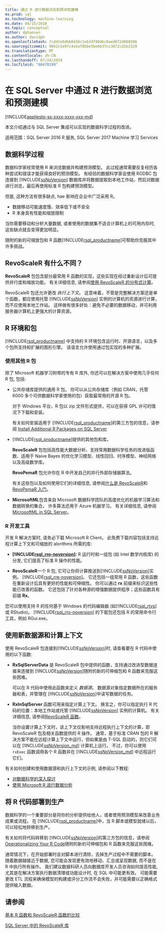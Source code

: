 ```yaml
---
title: 通过 R 进行数据浏览和预测性建模
ms.prod: sql
ms.technology: machine-learning
ms.date: 04/15/2018
ms.topic: conceptual
author: dphansen
ms.author: davidph
ms.openlocfilehash: 7cdd1e6dbb0438c1eb3d7404bc0aed672d088206
ms.sourcegitcommit: 9062c5e97c4e4af0bbe5be6637cc3872cd1b2320
ms.translationtype: MT
ms.contentlocale: zh-CN
ms.lasthandoff: 07/24/2019
ms.locfileid: "68470199"
---
```

# <a name="data-exploration-and-predictive-modeling-with-r-in-sql-server"></a>在 SQL Server 中通过 R 进行数据浏览和预测建模
[!INCLUDE[appliesto-ss-xxxx-xxxx-xxx-md](../../includes/appliesto-ss-xxxx-xxxx-xxx-md.md)]

本文介绍通过与 SQL Server 集成可以实现的数据科学过程的改进。

适用范围：SQL Server 2016 R 服务, SQL Server 2017 Machine 学习 Services

## <a name="the-data-science-process"></a>数据科学过程

数据科学家经常使用 R 来浏览数据并构建预测模型。 此过程通常需要反复经历各种尝试和错误才能获得良好的预测模型。 有经验的数据科学家会使用 RODBC 包连接到 [!INCLUDE[ssNoVersion](../../includes/ssnoversion-md.md)] 数据库并将数据提取到本地工作站，然后对数据进行浏览，最后再使用标准 R 包构建预测模型。

但是, 这种方法有很多缺点, hae 影响在企业中广泛采用 R。 

+ 数据移动可能速度慢、效率低下或不安全
+ R 本身具有性能和缩放限制

当你需要移动和分析大量数据, 或者使用的数据集不适合计算机上的可用内存时, 这些缺点就会变得更加明显。

随附的新的可缩放包和 R 函数[!INCLUDE[rsql_productname](../../includes/rsql-productname-md.md)]可帮助你克服其中许多挑战。 

## <a name="whats-different-about-revoscaler"></a>RevoScaleR 有什么不同？

**RevoScaleR** 包包含部分最常用 R 函数的实现，这些实现在经过重新设计后可提供并行度和缩放功能。 有关详细信息, 请参阅[使用 RevoScaleR 的分布式计算](https://docs.microsoft.com/machine-learning-server/r/how-to-revoscaler-distributed-computing)。

RevoScaleR 包还允许更改 *执行上下文*。 这意味着，不管是完整解决方案还是单个函数，都应使用托管 [!INCLUDE[ssNoVersion](../../includes/ssnoversion-md.md)] 实例的计算机的资源进行计算，而不应使用本地工作站。 这样做有很多好处：避免不必要的数据移动，并可利用服务器计算机上更强大的计算资源。

## <a name="r-environment-and-packages"></a>R 环境和包

[!INCLUDE[rsql_productname](../../includes/rsql-productname-md.md)] 中支持的 R 环境包含运行时、开源语言，以及多个包所支持和扩展的图形引擎。 该语言允许使用通过包实现的多种扩展。  

### <a name="using-other-r-packages"></a>使用其他 R 包

除了 Microsoft 机器学习附带的专有 R 库外, 你还可以在解决方案中使用几乎任何 R 包, 包括:

+ 公共存储库提供的通用 R 包。 你可以从公共存储库（例如 CRAN，托管 6000 多个可供数据科学家使用的包）获取最常用的开源 R 包。
  
  对于 Windows 平台，R 包以 zip 文件形式提供，可以在获得 GPL 许可的情况下下载和安装。  
  
  有关如何安装适用于 [!INCLUDE[rsql_productname](../../includes/rsql-productname-md.md)]的第三方包的信息，请参阅 [Install Additional R Packages on SQL Server](../../advanced-analytics/r/install-additional-r-packages-on-sql-server.md)  
  
+ [!INCLUDE[rsql_productname](../../includes/rsql-productname-md.md)]提供的其他包和库。   
  
     **RevoScaleR** 包包括高性能大数据分析、支持常用数据科学任务的改进版函数、适用于 Naive Bayes 的优化学习模型、线性回归、时序模型、神经网络以及高级数学库。  
  
     **RevoPemaR** 包允许你在 R 中开发自己的并行外部存储器算法。  
  
     有关这些包以及如何使用它们的详细信息, 请参阅[什么是 RevoScaleR](https://docs.microsoft.com/machine-learning-server/r/concept-what-is-revoscaler)和[RevoPemaR 入门](https://docs.microsoft.com/machine-learning-server/r/how-to-developer-pemar)。 

+ **MicrosoftML**包含来自 Microsoft 数据科学团队的高度优化的机器学习算法和数据转换的集合。 许多算法还用于 Azure 机器学习。 有关详细信息, 请参阅[MicrosoftML in SQL Server](ref-r-microsoftml.md)。

### <a name="r-development-tools"></a>R 开发工具

开发 R 解决方案时, 请务必下载 Microsoft R Client。 此免费下载内容包括支持远程计算上下文和可缩放的 alorithms 所需的库:

+ **[!INCLUDE[rsql_rro-noversion](../../includes/rsql-rro-noversion-md.md)]:** R 运行时和一组包 (如 Intel 数学内核库) 的分发, 它们提高了标准 R 操作的性能。  
  
+ **RevoScaleR**一个 R 包, 它可让你将计算推送到[!INCLUDE[ssNoVersion](../../includes/ssnoversion-md.md)]实例。 [!INCLUDE[rsql_rre-noversion](../../includes/rsql-rre-noversion-md.md)]。 它还包括一组常用 R 函数，这些函数在重新设计后具有更好的性能和可伸缩性。 你可以通过 **rx** 前缀来标识这些性能已改善的函数。 它还包括了针对各种源的增强数据提供程序；这些函数具有前缀 **Rx**。

您可以使用支持 R 的任何基于 Windows 的代码编辑器 (如[!INCLUDE[rsql_rtvs](../../includes/rsql-rtvs-md.md)]或 RStudio)。 [!INCLUDE[rsql_rro-noversion](../../includes/rsql-rro-noversion-md.md)] 的下载包还包括 R 的常用命令行工具，例如 RGui.exe。

## <a name="use-new-data-sources-and-compute-contexts"></a>使用新数据源和计算上下文

使用 RevoScaleR 包连接到[!INCLUDE[ssNoVersion](../../includes/ssnoversion-md.md)]时, 请查看要在 R 代码中使用的以下函数:

+ **RxSqlServerData** 是 RevoScaleR 包中提供的函数，支持通过改进型数据连接来连接到 [!INCLUDE[ssNoVersion](../../includes/ssnoversion-md.md)]随附的新的可伸缩包和 R 函数来克服这些困难。
  
     可以在 R 代码中使用此函数来定义 *数据源*。 数据源对象指定数据所在的服务器和表，并管理在 [!INCLUDE[ssNoVersion](../../includes/ssnoversion-md.md)]中读写数据的任务。
  
-   **RxInSqlServer** 函数可用来指定计算上下文。  换言之，你可以指定执行 R 代码的位置：本地工作站或托管 [!INCLUDE[ssNoVersion](../../includes/ssnoversion-md.md)] 实例的计算机。  有关详细信息, 请参阅[RevoScaleR 函数](https://docs.microsoft.com/machine-learning-server/r-reference/revoscaler/revoscaler)。
  
     当你设置计算上下文时，该上下文仅影响支持远程执行上下文的计算，即 RevoScaleR 包及相关函数提供的 R 操作。 通常，基于标准 CRAN 包的 R 解决方案不能在远程计算上下文中运行，但如果是由 T-SQL 启动的，则它们可以在 [!INCLUDE[ssNoVersion_md](../../includes/ssnoversion-md.md)] 计算机上运行。 不过，你可以使用 `rxExec` 函数调用各个 R 函数并在 [!INCLUDE[ssNoVersion_md](../../includes/ssnoversion-md.md)] 中远程运行它们。

有关如何创建和使用数据源和执行上下文的示例, 请参阅以下教程:

+ [对数据科学的深入探讨](../../advanced-analytics/tutorials/deepdive-data-science-deep-dive-using-the-revoscaler-packages.md)  
+  [使用 Microsoft R 进行数据分析](https://docs.microsoft.com/machine-learning-server/r/how-to-introduction)

## <a name="deploy-r-code-to-production"></a>将 R 代码部署到生产

数据科学的一个重要部分是将你的分析提供给他人，或者使用预测模型来改善业务成果或流程。 在 [!INCLUDE[rsql_productname](../../includes/rsql-productname-md.md)]中，当 R 脚本或模型就绪以后，可以轻松地转移到生产。

有关如何将代码转移到 [!INCLUDE[ssNoVersion](../../includes/ssnoversion-md.md)]的第三方包的信息，请参阅 [Operationalizing Your R Code](../../advanced-analytics/r/operationalizing-your-r-code.md)随附的新的可伸缩包和 R 函数来克服这些困难。

通常情况下，在开始部署时会对脚本进行清除，去掉生产过程中不需要的脚本。 随着数据越接近于数据, 您可能会发现更有效地移动、汇总或呈现数据, 而不是在 R 中执行所有操作。 我们建议数据科研人员向数据库开发人员咨询如何提高性能, 尤其是在解决方案执行数据清理或功能设计时, 在 SQL 中可能更有效。 可能需要更改 ETL 流程来确保模型的构建或评分工作流不会失败，并可能需要以正确格式提供输入数据。

## <a name="see-also"></a>请参阅

[基本 R 函数和 RevoScaleR 函数的比较](https://docs.microsoft.com/machine-learning-server/r-reference/revoscaler/revoscaler-compared-to-base-r)

[SQL Server 中的 RevoScaleR 库](ref-r-revoscaler.md)

